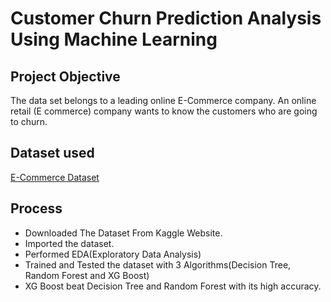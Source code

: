 # Customer Churn Prediction Analysis Using Machine Learning
## Project Objective
The data set belongs to a leading online E-Commerce company. An online retail (E commerce) company wants to know the customers who are going to churn.

## Dataset used
<a href=https://github.com/Poojitha2509/Customer-Churn-Prediction-Analysis/blob/main/E%20Commerce%20Dataset.xlsx>E-Commerce Dataset</a>

## Process
- Downloaded The Dataset From Kaggle Website.
- Imported the dataset.
- Performed EDA(Exploratory Data Analysis)
- Trained and Tested the dataset with 3 Algorithms(Decision Tree, Random Forest and XG Boost)
- XG Boost beat Decision Tree and Random Forest with its high accuracy.



